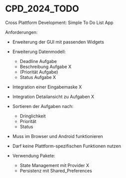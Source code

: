 # CPD_2024_TODO

Cross Plattform Development: Simple To Do List App

Anforderungen: 

* Erweiterung der GUI mit passenden Widgets
* Erweiterung Datenmodell: 
    * Deadline Aufgabe
    * Beschreibung Aufgabe X
    * (Priorität Aufgabe) 
    * Status Aufgabe X
* Integration einer Eingabemaske X
* Integration Detailansicht zu Aufgaben X
* Sortieren der Aufgaben nach: 
    * Dringlichkeit 
    * Priorität 
    * Status

* Muss im Browser und Android funktionieren 
* Darf keine Plattform-spezifischen Funktionen nutzen 
* Verwendung Pakete: 
    * State Management mit Provider X
    * Persistenz mit Shared_Preferences 